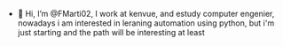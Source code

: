 - 👋 Hi, I’m @FMarti02, I work at kenvue, and estudy computer engenier, nowadays i am interested in leraning automation using python, but i'm just starting and the path will be interesting at least
<!---
FMarti02/FMarti02 is a ✨ special ✨ repository because its `README.md` (this file) appears on your GitHub profile.
You can click the Preview link to take a look at your changes.
--->
